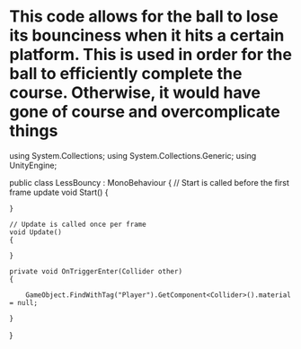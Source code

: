 # This code allows for the ball to lose its bounciness when it hits a certain platform. This is used in order for the ball to efficiently complete the course. Otherwise, it would have gone of course and overcomplicate things

using System.Collections;
using System.Collections.Generic;
using UnityEngine;

public class LessBouncy : MonoBehaviour
{
    // Start is called before the first frame update
    void Start()
    {

    }

    // Update is called once per frame
    void Update()
    {

    }

    private void OnTriggerEnter(Collider other)
    {
        
        GameObject.FindWithTag("Player").GetComponent<Collider>().material = null;
       
    }
}
